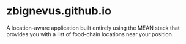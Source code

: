 # zbignevus.github.io
A location-aware application built entirely using the MEAN stack that provides you with a list of food-chain locations near your position.
